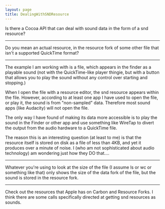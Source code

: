 ```yaml
---
layout: page
title: DealingWithSNDResource
---
```


Is there a Cocoa API that can deal with sound data in the form of a snd resource?

----

Do you mean an actual resource, in the resource fork of some other file that isn't a supported QuickTime format?

----

The example I am working with is a file, which appears in the finder as a playable sound (not with the QuickTime-like player thingie, but with a button that allows you to play the sound without any control over starting and stopping.)

When I open the file with a resource editor, the snd resource appears within the file. However, according to at least one app I have used to open the file, or play it, the sound is from "non-sampled" data. Therefore most sound apps (like Audacity) will not open the file.

The only way I have found of making its data more accessible is to play the sound in the Finder or other app and use something like WireTap to divert the output from the audio hardware to a QuickTime file.

The reason this is an interesting question (at least to me) is that the resource itself is stored on disk as a file of less than 4KB, and yet it produces over a minute of noise. I (who am not sophisticated about audio technology) am wondering just how they DO that....

----

Whatever you're using to look at the size of the file (I assume     ls or     wc or something like that) only shows the size of the data fork of the file, but the sound is stored in the resource fork.

----

Check out the resources that Apple has on Carbon and Resource Forks. I think there are some calls specifically directed at getting snd resources as sounds.


